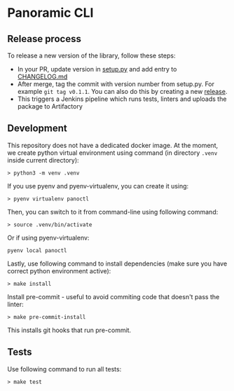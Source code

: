 # Panoramic CLI

## Release process

To release a new version of the library, follow these steps:

* In your PR, update version in [setup.py](setup.py) and add entry to [CHANGELOG.md](CHANGELOG.md)
* After merge, tag the commit with version number from setup.py. For example `git tag v0.1.1`. You can also do this by creating a new [release](https://github.com/panoramichq/panoctl/releases).
* This triggers a Jenkins pipeline which runs tests, linters and uploads the package to Artifactory

## Development

This repository does not have a dedicated docker image. At the moment, we create python virtual environment using command (in directory `.venv` inside current directory):

```
> python3 -m venv .venv
```

If you use pyenv and pyenv-virtualenv, you can create it using:

```
> pyenv virtualenv panoctl
```

Then, you can switch to it from command-line using following command:

```
> source .venv/bin/activate
```

Or if using pyenv-virtualenv:

```
pyenv local panoctl
```

Lastly, use following command to install dependencies (make sure you have correct python environment active):

```
> make install
```

Install pre-commit - useful to avoid commiting code that doesn't pass the linter:

```
> make pre-commit-install
```

This installs git hooks that run pre-commit.

## Tests

Use following command to run all tests:

```
> make test
```
